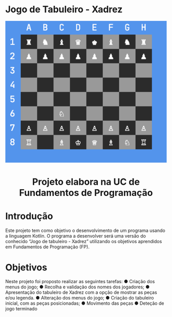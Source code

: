 # Jogo de Tabuleiro - Xadrez
![](xadrez.png?raw=true "Xadrez")
<h1 align="center">Projeto elabora na UC de Fundamentos de Programação</h1>


# Introdução

Este projeto tem como objetivo o desenvolvimento de um programa usando a linguagem Kotlin.
O programa a desenvolver será uma versão do conhecido “Jogo de tabuleiro - Xadrez” utilizando os objetivos aprendidos em Fundamentos de Programação (FP).


# Objetivos

Neste projeto foi proposto realizar as seguintes tarefas:
● Criação dos menus do jogo;
● Recolha e validação dos nomes dos jogadores;
● Apresentação do tabuleiro de Xadrez com a opção de mostrar as peças e/ou legenda.
● Alteração dos menus do jogo;
● Criação do tabuleiro inicial, com as peças posicionadas;
● Movimento das peças
● Deteção de jogo terminado
